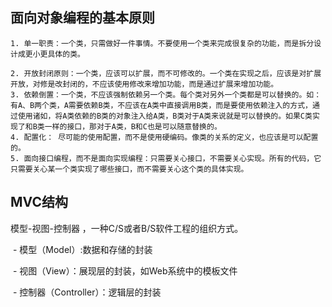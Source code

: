 ## 面向对象编程的基本原则

 	1. 单一职责：一个类，只需做好一件事情。不要使用一个类来完成很复杂的功能，而是拆分设计成更小更具体的类。

 	2. 开放封闭原则：一个类，应该可以扩展，而不可修改的。一个类在实现之后，应该是对扩展开放，对修是改封闭的，不应该使用修改来增加功能，而是通过扩展来增加功能。
 	3. 依赖倒置：一个类，不应该强制依赖另一个类。每个类对另外一个类都是可以替换的。如：有A、B两个类，A需要依赖B类，不应该在A类中直接调用B类，而是要使用依赖注入的方式，通过使用诸如，将A类依赖的B类的对象注入给A类，B类对于A类来说就是可以替换的。如果C类实现了和B类一样的接口，那对于A类，B和C也是可以随意替换的。
 	4. 配置化： 尽可能的使用配置，而不是使用硬编码。像类的关系的定义，也应该是可以配置的。
 	5. 面向接口编程，而不是面向实现编程：只需要关心接口，不需要关心实现。所有的代码，它只需要关心某一个类实现了哪些接口，而不需要关心这个类的具体实现。



## MVC结构

模型-视图-控制器 ，一种C/S或者B/S软件工程的组织方式。

​    \- 模型（Model）:数据和存储的封装

​    \- 视图（View）：展现层的封装，如Web系统中的模板文件

​    \- 控制器（Controller）：逻辑层的封装







